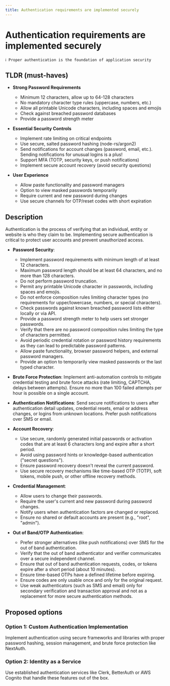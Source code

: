 ```yaml
---
title: Authentication requirements are implemented securely
---
```


# Authentication requirements are implemented securely

```
ℹ️ Proper authentication is the foundation of application security
```

## TLDR (must-haves)

- **Strong Password Requirements**

  - Minimum 12 characters, allow up to 64-128 characters
  - No mandatory character type rules (uppercase, numbers, etc.)
  - Allow all printable Unicode characters, including spaces and emojis
  - Check against breached password databases
  - Provide a password strength meter

- **Essential Security Controls**

  - Implement rate limiting on critical endpoints
  - Use secure, salted password hashing (node-rs/argon2)
  - Send notifications for account changes (password, email, etc.). Sending notifications for unusual logins is a plus!
  - Support MFA (TOTP, security keys, or push notifications)
  - Implement secure account recovery (avoid security questions)

- **User Experience**

  - Allow paste functionality and password managers
  - Option to view masked passwords temporarily
  - Require current and new password during changes
  - Use secure channels for OTP/reset codes with short expiration

## Description

Authentication is the process of verifying that an individual, entity or website is who they claim to be. Implementing secure authentication is critical to protect user accounts and prevent unauthorized access.

- **Password Security**:

  - Implement password requirements with minimum length of at least 12 characters.
  - Maximum password length should be at least 64 characters, and no more than 128 characters.
  - Do not perform password truncation.
  - Permit any printable Unicode character in passwords, including spaces and emojis.
  - Do not enforce composition rules limiting character types (no requirements for upper/lowercase, numbers, or special characters).
  - Check passwords against known breached password lists either locally or via API.
  - Provide a password strength meter to help users set stronger passwords.
  - Verify that there are no password composition rules limiting the type of characters permitted.
  - Avoid periodic credential rotation or password history requirements as they can lead to predictable password patterns.
  - Allow paste functionality, browser password helpers, and external password managers.
  - Provide an option to temporarily view masked passwords or the last typed character.

- **Brute Force Protection**: Implement anti-automation controls to mitigate credential testing and brute force attacks (rate limiting, CAPTCHA, delays between attempts). Ensure no more than 100 failed attempts per hour is possible on a single account.

- **Authentication Notifications**: Send secure notifications to users after authentication detail updates, credential resets, email or address changes, or logins from unknown locations. Prefer push notifications over SMS or email.

- **Account Recovery**:

  - Use secure, randomly generated initial passwords or activation codes that are at least 6 characters long and expire after a short period.
  - Avoid using password hints or knowledge-based authentication ("secret questions").
  - Ensure password recovery doesn't reveal the current password.
  - Use secure recovery mechanisms like time-based OTP (TOTP), soft tokens, mobile push, or other offline recovery methods.

- **Credential Management**:

  - Allow users to change their passwords.
  - Require the user's current and new password during password changes.
  - Notify users when authentication factors are changed or replaced.
  - Ensure no shared or default accounts are present (e.g., "root", "admin").

- **Out of Band/OTP Authentication**:

  - Prefer stronger alternatives (like push notifications) over SMS for the out of band authentication.
  - Verify that the out of band authenticator and verifier communicates over a secure independent channel.
  - Ensure that out of band authentication requests, codes, or tokens expire after a short period (about 10 minutes).
  - Ensure time-based OTPs have a defined lifetime before expiring.
  - Ensure codes are only usable once and only for the original request.
  - Use weak authenticators (such as SMS and email) only for secondary verification and transaction approval and not as a replacement for more secure authentication methods.

## Proposed options

### Option 1: Custom Authentication Implementation

Implement authentication using secure frameworks and libraries with proper password hashing, session management, and brute force protection like NextAuth.

### Option 2: Identity as a Service

Use established authentication services like Clerk, BetterAuth or AWS Cognito that handle these features out of the box.
